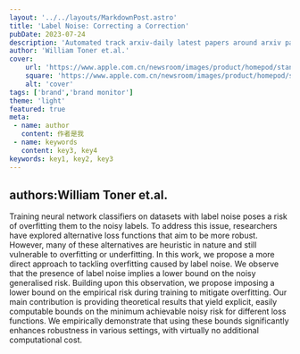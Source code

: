 ---layout: '../../layouts/MarkdownPost.astro'title: 'Label Noise: Correcting a Correction'pubDate: 2023-07-24description: 'Automated track arxiv-daily latest papers around arxiv paper daily template'author: 'William Toner et.al.'cover:    url: 'https://www.apple.com.cn/newsroom/images/product/homepod/standard/Apple-HomePod-hero-230118_big.jpg.large_2x.jpg'    square: 'https://www.apple.com.cn/newsroom/images/product/homepod/standard/Apple-HomePod-hero-230118_big.jpg.large_2x.jpg'    alt: 'cover'tags: ['brand','brand monitor']theme: 'light'featured: true
meta: - name: author   content: 作者是我 - name: keywords   content: key3, key4keywords: key1, key2, key3---## authors:William Toner et.al. Training neural network classifiers on datasets with label noise poses a risk of overfitting them to the noisy labels. To address this issue, researchers have explored alternative loss functions that aim to be more robust. However, many of these alternatives are heuristic in nature and still vulnerable to overfitting or underfitting. In this work, we propose a more direct approach to tackling overfitting caused by label noise. We observe that the presence of label noise implies a lower bound on the noisy generalised risk. Building upon this observation, we propose imposing a lower bound on the empirical risk during training to mitigate overfitting. Our main contribution is providing theoretical results that yield explicit, easily computable bounds on the minimum achievable noisy risk for different loss functions. We empirically demonstrate that using these bounds significantly enhances robustness in various settings, with virtually no additional computational cost.
